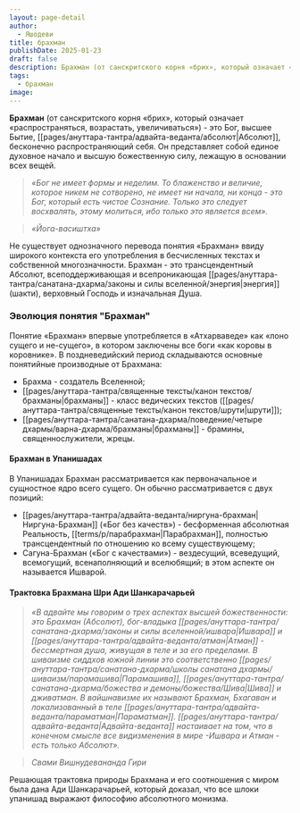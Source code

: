```yaml
---
layout: page-detail
author:
  - Яшодеви
title: брахман
publishDate: 2025-01-23
draft: false
description: Брахман (от санскритского корня «брих», который означает «распространяться, возрастать, увеличиваться») - это Бог, высшее Бытие, Абсолют, бесконечно распространяющий себя. Он представляет собой единое духовное начало и высшую божественную силу, лежащую в основании всех вещей.
tags:
  - брахман
image:
---
```

**Брахман** (от санскритского корня «брих», который означает «распространяться, возрастать, увеличиваться») - это Бог, высшее Бытие, [[pages/ануттара-тантра/адвайта-веданта/абсолют|Абсолют]], бесконечно распространяющий себя. Он представляет собой единое духовное начало и высшую божественную силу, лежащую в основании всех вещей.

>*«Бог не имеет формы и неделим. То блаженство и величие, которое никем не сотворено, не имеет ни начала, ни конца - это Бог, который есть чистое Сознание. Только это следует восхвалять, этому молиться, ибо только это является всем».* 
  
>*«Йога-васиштха»*

Не существует однозначного перевода понятия «Брахман» ввиду широкого контекста его употребления в бесчисленных текстах и собственной многозначности. Брахман - это трансцендентный Абсолют, всеподдерживающая и всепроникающая [[pages/ануттара-тантра/санатана-дхарма/законы и силы вселенной/энергия|энергия]] (шакти), верховный Господь и изначальная Душа.

### Эволюция понятия "Брахман"
Понятие «Брахман» впервые употребляется в «Атхарваведе» как «лоно сущего и не-сущего», в котором заключены все боги «как коровы в коровнике». В поздневедийский период складываются основные понятийные производные от Брахмана:

- Брахма - создатель Вселенной;
- [[pages/ануттара-тантра/священные тексты/канон текстов/брахманы|брахманы]] - класс ведических текстов ([[pages/ануттара-тантра/священные тексты/канон текстов/шрути|шрути]]);
- [[pages/ануттара-тантра/санатана-дхарма/поведение/четыре дхармы/варна-дхарма/брахманы|брахманы]] - брамины, священнослужители, жрецы.

#### Брахман в Упанишадах

В Упанишадах Брахман рассматривается как первоначальное и сущностное ядро всего сущего. Он обычно рассматривается с двух позиций:

- [[pages/ануттара-тантра/адвайта-веданта/ниргуна-брахман|Ниргуна-Брахман]] («Бог без качеств») - бесформенная абсолютная Реальность, [[terms/p/парабрахман|Парабрахман]], полностью трансцендентный по отношению ко всему существующему;
- Сагуна-Брахман («Бог с качествами») - вездесущий, всеведущий, всемогущий, всенаполняющий и вселюбящий; в этом аспекте он называется Ишварой.

#### Трактовка Брахмана Шри Ади Шанкарачарьей

>*«В адвайте мы говорим о трех аспектах высшей божественности: это Брахман (Абсолют), бог-владыка [[pages/ануттара-тантра/санатана-дхарма/законы и силы вселенной/ишвара|Ишвара]] и [[pages/ануттара-тантра/адвайта-веданта/атман|Атман]] - бессмертная душа, живущая в теле и за его пределами. В шиваизме сиддхов южной линии это соответственно [[pages/ануттара-тантра/санатана-дхарма/школы санатана дхармы/шиваизм/парамашива|Парамашива]], [[pages/ануттара-тантра/санатана-дхарма/божества и демоны/божества/Шива|Шива]] и дживатман. В вайшнавизме их называют Брахман, Бхагаван и локализованный в теле [[pages/ануттара-тантра/адвайта-веданта/параматман|Параматман]]. [[pages/ануттара-тантра/адвайта-веданта|Адвайта-веданта]] настаивает на том, что в конечном смысле все видизменения в мире -Ишвара и Атман - есть только Абсолют».*

>*Свами Вишнудевананда Гири*

Решающая трактовка природы Брахмана и его соотношения с миром была дана Ади Шанкарачарьей, который доказал, что все шлоки упанишад выражают философию абсолютного монизма.